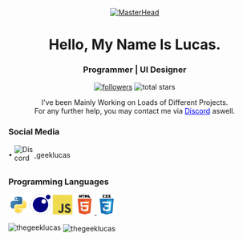 <p align="center" style="text-align: center;">
    <a href="https://github.com/TheGeekLucas" target="_blank" rel="noreferrer">
        <img src="https://cdn.discordapp.com/attachments/1113841675723345930/1136344618020130816/nature.gif" alt="MasterHead" />
    </a>
</p>

<h1 align="center">Hello, My Name Is Lucas.</h1>
<h3 align="center">Programmer | UI Designer</h3>

<p align="center">
    <a href="https://github.com/TheGeekLucas?tab=followers">
    <img alt="followers" title="Follow me on Github" src="https://custom-icon-badges.demolab.com/github/followers/TheGeekLucas?color=236ad3&labelColor=1155ba&style=for-the-badge&logo=person-add&label=Follow&logoColor=white"/></a>
    <img alt="total stars" title="Total stars on GitHub" src="https://custom-icon-badges.demolab.com/github/stars/TheGeekLucas?color=yellow&style=for-the-badge&labelColor=D9AF00&logo=star"/></a>
</p>

<p align="center">
    I've been Mainly Working on Loads of Different Projects.
    <br>
    For any further help, you may contact me via <a href="https://discord.com" target="_blank" rel="noreferrer" style="color: blue; text-decoration: underline;">Discord</a> aswell.
</p>

<h3 align="left">Social Media</h3>
<p align="left">
    • <a href="https://discord.com" target="_blank" rel="noreferrer">
        <img src="https://cdn.discordapp.com/attachments/1132998429866463331/1136023430374903890/1.png" alt="Discord" width="40" height="40" style="display: inline-block; vertical-align: middle;" /> 
        <span style="display: inline-block; vertical-align: middle;">geeklucas</span>
    </a>
</p>

<h3 align="left">Programming Languages</h3>
<p align="left">
    <img src="https://raw.githubusercontent.com/devicons/devicon/master/icons/python/python-original.svg" alt="python" width="40" height="40"/>
    <img src="https://raw.githubusercontent.com/devicons/devicon/master/icons/lua/lua-original.svg" alt="lua" width="40" height="40"/>
    <img src="https://raw.githubusercontent.com/devicons/devicon/master/icons/javascript/javascript-original.svg" alt="javascript" width="40" height="40"/>
    <a href="https://www.w3.org/html/" target="_blank" rel="noreferrer"> <img src="https://raw.githubusercontent.com/devicons/devicon/master/icons/html5/html5-original-wordmark.svg" alt="html5" width="40" height="40"/> </a>
    <a href="https://www.w3schools.com/css/" target="_blank" rel="noreferrer"> <img src="https://raw.githubusercontent.com/devicons/devicon/master/icons/css3/css3-original-wordmark.svg" alt="css3" width="40" height="40"/> </a>
</p>

<p>
    <img align="left" src="https://github-readme-stats.vercel.app/api/top-langs?username=thegeeklucas&show_icons=true&locale=en&layout=compact" alt="thegeeklucas" />
</p>

<p>&nbsp;<img align="center" src="https://github-readme-stats.vercel.app/api?username=thegeeklucas&show_icons=true&locale=en" alt="thegeeklucas" /></p>
